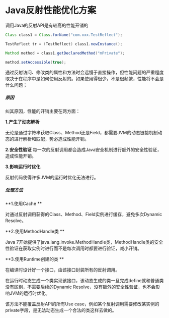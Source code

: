 # Java反射性能优化方案

调用Java的反射API是有较高的性能开销的

```java
Class class1 = Class.forName("com.xxx.TestReflect");

TestReflect tr = (TestReflect) class1.newInstance();

Method method = class1.getDeclaredMethod("mPrivate");

method.setAccessible(true);
```

通过反射访问、修改类的属性和方法时会远慢于直接操作，但性能问题的严重程度取决于在程序中是如何使用反射的。如果使用得很少，不是很频繁，性能将不会是什么问题；

##### 原因 

纠其原因，性能的开销主要在两方面： 

**1.产生了动态解析** 

无论是通过字符串获取Class、Method还是Field，都需要JVM的动态链接机制动态的进行解析和匹配，势必造成性能开销。 

**2.安全性验证** 
		每一次的反射调用都会造成Java安全机制进行额外的安全性验证，造成性能开销。 

**3.影响运行时优化** 

反射代码使得许多JVM的运行时优化无法进行。 

##### 处理方法 

**1.使用Cache **

 对通过反射调用获得的Class、Method、Field实例进行缓存，避免多次Dynamic Resolve。 

**2.使用MethodHandle类 **

Java 7开始提供了java.lang.invoke.MethodHandle类，MethodHandle类的安全性验证在获取实例时进行而不是每次调用时都要进行验证，减小开销。 

**3.使用Runtime创建的类 **

在编译时设计好一个接口，由该接口封装所有的反射调用。

在运行时动态生成一个类实现该接口，该动态生成的类一旦完成define就和普通类没有区别，不需要后续的Dynamic Resolve，没有额外的安全性验证，也不会影响JVM的运行时优化。

该方法不能覆盖反射API的所有Use case，例如某个反射调用需要修改某实例的private字段，是无法动态生成一个合法的类这样去做的。 